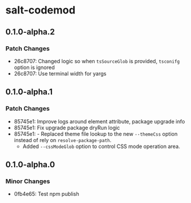 # salt-codemod

## 0.1.0-alpha.2

### Patch Changes

- 26c8707: Changed logic so when `tsSourceGlob` is provided, `tsconifg` option is ignored
- 26c8707: Use terminal width for yargs

## 0.1.0-alpha.1

### Patch Changes

- 85745e1: Improve logs around element attribute, package upgrade info
- 85745e1: Fix upgrade package dryRun logic
- 85745e1: - Replaced theme file lookup to the new `--themeCss` option instead of rely on `resolve-package-path`.
  - Added `--cssModeGlob` option to control CSS mode operation area.

## 0.1.0-alpha.0

### Minor Changes

- 0fb4e65: Test npm publish
